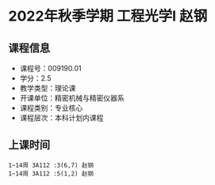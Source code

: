 # 2022年秋季学期 工程光学I 赵钢






## 课程信息

- 课程号：009190.01
- 学分：2.5
- 教学类型：理论课
- 开课单位：精密机械与精密仪器系
- 课程类别：专业核心
- 课程层次：本科计划内课程

## 上课时间

```
1~14周 3A112 :3(6,7) 赵钢
1~14周 3A112 :5(1,2) 赵钢
```

